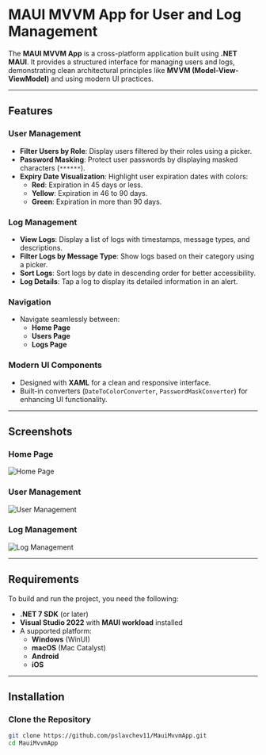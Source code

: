 # MAUI MVVM App for User and Log Management

The **MAUI MVVM App** is a cross-platform application built using **.NET MAUI**. It provides a structured interface for managing users and logs, demonstrating clean architectural principles like **MVVM (Model-View-ViewModel)** and using modern UI practices.

---

## Features

### **User Management**
- **Filter Users by Role**: Display users filtered by their roles using a picker.
- **Password Masking**: Protect user passwords by displaying masked characters (`******`).
- **Expiry Date Visualization**: Highlight user expiration dates with colors:
  - **Red**: Expiration in 45 days or less.
  - **Yellow**: Expiration in 46 to 90 days.
  - **Green**: Expiration in more than 90 days.

### **Log Management**
- **View Logs**: Display a list of logs with timestamps, message types, and descriptions.
- **Filter Logs by Message Type**: Show logs based on their category using a picker.
- **Sort Logs**: Sort logs by date in descending order for better accessibility.
- **Log Details**: Tap a log to display its detailed information in an alert.

### **Navigation**
- Navigate seamlessly between:
  - **Home Page**
  - **Users Page**
  - **Logs Page**

### **Modern UI Components**
- Designed with **XAML** for a clean and responsive interface.
- Built-in converters (`DateToColorConverter`, `PasswordMaskConverter`) for enhancing UI functionality.

---

## Screenshots

### **Home Page**
![Home Page](./screenshots/home_page.png)

### **User Management**
![User Management](./screenshots/user_management.png)

### **Log Management**
![Log Management](./screenshots/log_management.png)

---

## Requirements

To build and run the project, you need the following:

- **.NET 7 SDK** (or later)
- **Visual Studio 2022** with **MAUI workload** installed
- A supported platform:
  - **Windows** (WinUI)
  - **macOS** (Mac Catalyst)
  - **Android**
  - **iOS**

---

## Installation

### Clone the Repository
```bash
git clone https://github.com/pslavchev11/MauiMvvmApp.git
cd MauiMvvmApp
